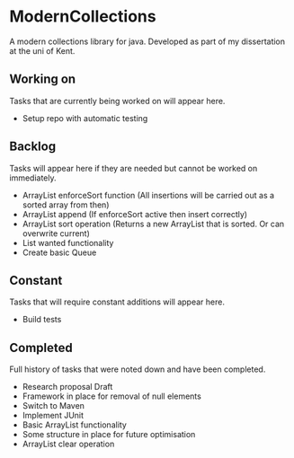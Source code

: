 # ModernCollections

A modern collections library for java. Developed as part of my dissertation at the uni of Kent. 

## Working on

Tasks that are currently being worked on will appear here.

- Setup repo with automatic testing

## Backlog

Tasks will appear here if they are needed but cannot be worked on immediately.

- ArrayList enforceSort function (All insertions will be carried out as a sorted array from then)
- ArrayList append (If enforceSort active then insert correctly)
- ArrayList sort operation (Returns a new ArrayList that is sorted. Or can overwrite current)
- List wanted functionality
- Create basic Queue

## Constant

Tasks that will require constant additions will appear here.

- Build tests

## Completed

Full history of tasks that were noted down and have been completed.

- Research proposal Draft
- Framework in place for removal of null elements
- Switch to Maven
- Implement JUnit
- Basic ArrayList functionality
- Some structure in place for future optimisation
- ArrayList clear operation

